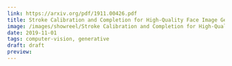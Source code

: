 ```yaml
---
link: https://arxiv.org/pdf/1911.00426.pdf
title: Stroke Calibration and Completion for High-Quality Face Image Generation from Poorly-Drawn Sketches
image: /images/showreel/Stroke Calibration and Completion for High-Quality Face Image Generation from Poorly-Drawn Sketches.jpg
date: 2019-11-01
tags: computer-vision, generative
draft: draft
preview:
---
```



